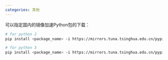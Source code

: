 ```yaml
---
categories: 其他
---
```


可以指定国内的镜像加速Python包的下载：

```bash
# for python 2
pip install <package_name> -i https://mirrors.tuna.tsinghua.edu.cn/pypi/web/simple/

# for python 3
pip install <package_name> -i https://mirrors.tuna.tsinghua.edu.cn/pypi/web/simple/
```

